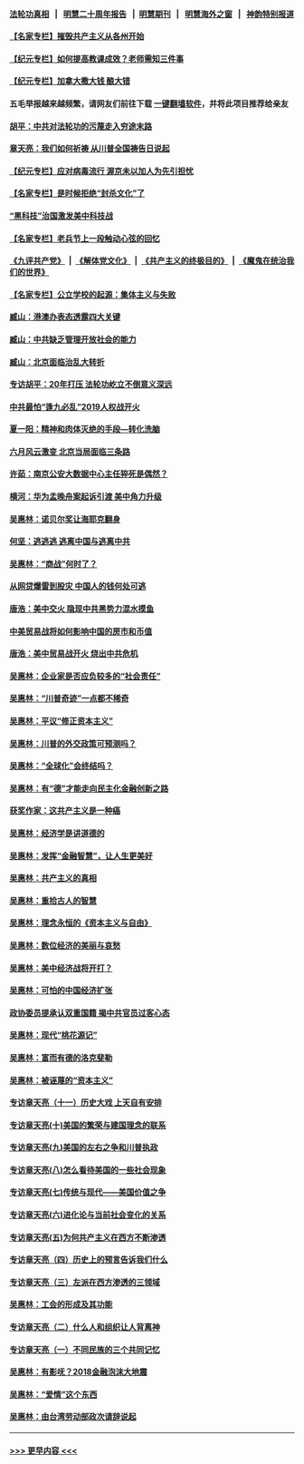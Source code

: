 #### [法轮功真相](https://github.com/gfw-breaker/truth/blob/master/README.md?t=0) &nbsp;&nbsp;|&nbsp;&nbsp; [明慧二十周年报告](https://github.com/gfw-breaker/mh-reports/blob/master/README.md?t=0) &nbsp;&nbsp;|&nbsp;&nbsp;[明慧期刊](https://github.com/gfw-breaker/mh-qikan) &nbsp;&nbsp;|&nbsp;&nbsp; [明慧海外之窗](https://github.com/gfw-breaker/mh-news/blob/master/README.md?t=0) &nbsp;&nbsp;|&nbsp;&nbsp; [神韵特别报道](https://github.com/gfw-breaker/mh-news/blob/master/shenyun.md?t=0)
#### [【名家专栏】摧毁共产主义从各州开始](../pages/nsc423/n13076376.md?t=07180701) 
#### [【纪元专栏】如何提高教课成效？老师需知三件事](../pages/nsc423/n12417848.md?t=07180701) 
#### [【纪元专栏】加拿大撒大钱 酿大错](../pages/nsc423/n12406564.md?t=07180701) 
#### 五毛举报越来越频繁，请网友们前往下载 [一键翻墙软件](https://github.com/gfw-breaker/ssr-accounts)，并将此项目推荐给亲友
#### [胡平：中共对法轮功的污蔑走入穷途末路](../pages/nsc423/n12266737.md?t=07180701) 
#### [章天亮：我们如何祈祷 从川普全国祷告日说起](../pages/nsc423/n11944627.md?t=07180701) 
#### [【纪元专栏】应对病毒流行 渥京未以加人为先引担忧](../pages/nsc423/n11875714.md?t=07180701) 
#### [【名家专栏】是时候拒绝“封杀文化”了](../pages/nsc423/n11814093.md?t=07180701) 
#### [“黑科技”治国激发美中科技战](../pages/nsc423/n11638056.md?t=07180701) 
#### [【名家专栏】老兵节上一段触动心弦的回忆](../pages/nsc423/n11646016.md?t=07180701) 
#### [《九评共产党》](https://github.com/begood0513/9ping.md/blob/master/README.md) &nbsp;|&nbsp; [《解体党文化》](../../../../jtdwh.md/blob/master/README.md)  &nbsp;|&nbsp; [《共产主义的终极目的》](../../../../gczydzjmd.md/blob/master/README.md) &nbsp;|&nbsp; [《魔鬼在统治我们的世界》](../../../../mgztzwmdsj.md/blob/master/README.md) 
#### [【名家专栏】公立学校的起源：集体主义与失败](../pages/nsc423/n11601833.md?t=07180701) 
#### [臧山：港澳办表态透露四大关键](../pages/nsc423/n11421628.md?t=07180701) 
#### [臧山：中共缺乏管理开放社会的能力](../pages/nsc423/n11407457.md?t=07180701) 
#### [臧山：北京面临治乱大转折](../pages/nsc423/n11406895.md?t=07180701) 
#### [专访胡平：20年打压 法轮功屹立不倒意义深远](../pages/nsc423/n11398800.md?t=07180701) 
#### [中共最怕“逢九必乱”2019人权战开火](../pages/nsc423/n11385248.md?t=07180701) 
#### [夏一阳：精神和肉体灭绝的手段—转化洗脑](../pages/nsc423/n11368250.md?t=07180701) 
#### [六月风云激变 北京当局面临三条路](../pages/nsc423/n11313668.md?t=07180701) 
#### [许茹：南京公安大数据中心主任猝死是偶然？](../pages/nsc423/n11064744.md?t=07180701) 
#### [横河：华为孟晚舟案起诉引渡 美中角力升级](../pages/nsc423/n11027230.md?t=07180701) 
#### [吴惠林：诺贝尔奖让海耶克翻身](../pages/nsc423/n10890049.md?t=07180701) 
#### [何坚：逃逃逃 逃离中国与逃离中共](../pages/nsc423/n10592891.md?t=07180701) 
#### [吴惠林：“商战”何时了？](../pages/nsc423/n10573558.md?t=07180701) 
#### [从网贷爆雷到股灾 中国人的钱何处可逃](../pages/nsc423/n10572800.md?t=07180701) 
#### [唐浩：美中交火 隐现中共黑势力混水摸鱼](../pages/nsc423/n10544040.md?t=07180701) 
#### [中美贸易战将如何影响中国的房市和币值](../pages/nsc423/n10543697.md?t=07180701) 
#### [唐浩：美中贸易战开火 烧出中共危机](../pages/nsc423/n10540126.md?t=07180701) 
#### [吴惠林：企业家是否应负较多的“社会责任”](../pages/nsc423/n10535022.md?t=07180701) 
#### [吴惠林：“川普奇迹”一点都不稀奇](../pages/nsc423/n10512808.md?t=07180701) 
#### [吴惠林：平议“修正资本主义”](../pages/nsc423/n10495724.md?t=07180701) 
#### [吴惠林：川普的外交政策可预测吗？](../pages/nsc423/n10462387.md?t=07180701) 
#### [吴惠林：“全球化”会终结吗？](../pages/nsc423/n10452838.md?t=07180701) 
#### [吴惠林：有“德”才能走向民主化金融创新之路](../pages/nsc423/n10432292.md?t=07180701) 
#### [获奖作家：这共产主义是一种癌](../pages/nsc423/n10431541.md?t=07180701) 
#### [吴惠林：经济学是讲道德的](../pages/nsc423/n10398014.md?t=07180701) 
#### [吴惠林：发挥“金融智慧”，让人生更美好](../pages/nsc423/n10375019.md?t=07180701) 
#### [吴惠林：共产主义的真相](../pages/nsc423/n10351394.md?t=07180701) 
#### [吴惠林：重拾古人的智慧](../pages/nsc423/n10337691.md?t=07180701) 
#### [吴惠林：理念永恒的《资本主义与自由》](../pages/nsc423/n10316274.md?t=07180701) 
#### [吴惠林：数位经济的美丽与哀愁](../pages/nsc423/n10292946.md?t=07180701) 
#### [吴惠林：美中经济战将开打？](../pages/nsc423/n10258825.md?t=07180701) 
#### [吴惠林：可怕的中国经济扩张](../pages/nsc423/n10219147.md?t=07180701) 
#### [政协委员提承认双重国籍 揭中共官员过客心态](../pages/nsc423/n10208809.md?t=07180701) 
#### [吴惠林：现代“桃花源记”](../pages/nsc423/n10185234.md?t=07180701) 
#### [吴惠林：富而有德的洛克斐勒](../pages/nsc423/n10142264.md?t=07180701) 
#### [吴惠林：被诬蔑的“资本主义”](../pages/nsc423/n10124816.md?t=07180701) 
#### [专访章天亮（十一）历史大戏 上天自有安排](../pages/nsc423/n10094905.md?t=07180701) 
#### [专访章天亮(十)美国的繁荣与建国理念的联系](../pages/nsc423/n10094899.md?t=07180701) 
#### [专访章天亮(九)美国的左右之争和川普执政](../pages/nsc423/n10094889.md?t=07180701) 
#### [专访章天亮(八)怎么看待美国的一些社会现象](../pages/nsc423/n10094857.md?t=07180701) 
#### [专访章天亮(七)传统与现代——美国价值之争](../pages/nsc423/n10093140.md?t=07180701) 
#### [专访章天亮(六)进化论与当前社会变化的关系](../pages/nsc423/n10092036.md?t=07180701) 
#### [专访章天亮(五)为何共产主义在西方不断渗透](../pages/nsc423/n10083620.md?t=07180701) 
#### [专访章天亮（四）历史上的预言告诉我们什么](../pages/nsc423/n10083606.md?t=07180701) 
#### [专访章天亮（三）左派在西方渗透的三领域](../pages/nsc423/n10081115.md?t=07180701) 
#### [吴惠林：工会的形成及其功能](../pages/nsc423/n10080633.md?t=07180701) 
#### [专访章天亮（二）什么人和组织让人背离神](../pages/nsc423/n10076637.md?t=07180701) 
#### [专访章天亮（一）不同民族的三个共同记忆](../pages/nsc423/n10074188.md?t=07180701) 
#### [吴惠林：有影呒？2018金融泡沫大地震](../pages/nsc423/n10040534.md?t=07180701) 
#### [吴惠林：“爱情”这个东西](../pages/nsc423/n10019423.md?t=07180701) 
#### [吴惠林：由台湾劳动部政次请辞说起](../pages/nsc423/n9979679.md?t=07180701) 

----
#### [ >>> 更早内容 <<< ](../indexes/nsc423-earlier.md)
